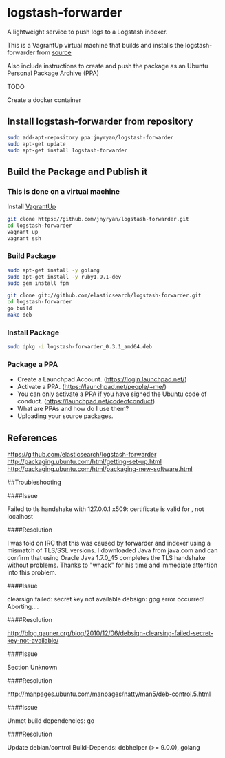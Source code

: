 # logstash-forwarder

A lightweight service to push logs to a Logstash indexer.

This is a VagrantUp virtual machine that builds and installs the logstash-forwarder from [source](https://github.com/elasticsearch/logstash-forwarder/releases)

Also include instructions to create and push the package as an Ubuntu Personal Package Archive (PPA)

TODO

  Create a docker container

## Install logstash-forwarder from repository

``` bash
sudo add-apt-repository ppa:jnyryan/logstash-forwarder
sudo apt-get update
sudo apt-get install logstash-forwarder
```

## Build the Package and Publish it

### This is done on a virtual machine

Install [VagrantUp](http://www.vagrantup.com/)

``` bash
git clone https://github.com/jnyryan/logstash-forwarder.git
cd logstash-forwarder
vagrant up
vagrant ssh
```

### Build Package

``` bash
sudo apt-get install -y golang
sudo apt-get install -y ruby1.9.1-dev
sudo gem install fpm

git clone git://github.com/elasticsearch/logstash-forwarder.git
cd logstash-forwarder
go build
make deb
```

### Install Package

``` bash
sudo dpkg -i logstash-forwarder_0.3.1_amd64.deb

```

### Package a PPA

  - Create a Launchpad Account. (https://login.launchpad.net/)
  - Activate a PPA. (https://launchpad.net/people/+me/)
  - You can only activate a PPA if you have signed the Ubuntu code of conduct. (https://launchpad.net/codeofconduct)
  - What are PPAs and how do I use them?
  - Uploading your source packages.

## References
https://github.com/elasticsearch/logstash-forwarder
http://packaging.ubuntu.com/html/getting-set-up.html
http://packaging.ubuntu.com/html/packaging-new-software.html

##Troubleshooting

####Issue

Failed to tls handshake with 127.0.0.1 x509: certificate is valid for , not localhost

####Resolution

I was told on IRC that this was caused by forwarder and indexer using a mismatch of TLS/SSL versions. I downloaded Java from java.com and can confirm that using Oracle Java 1.7.0_45 completes the TLS handshake without problems. Thanks to "whack" for his time and immediate attention into this problem.

####Issue

clearsign failed: secret key not available
debsign: gpg error occurred!  Aborting….

####Resolution

http://blog.gauner.org/blog/2010/12/06/debsign-clearsing-failed-secret-key-not-available/

####Issue

Section Unknown

####Resolution

http://manpages.ubuntu.com/manpages/natty/man5/deb-control.5.html

####Issue

Unmet build dependencies: go

####Resolution

Update debian/control
Build-Depends: debhelper (>= 9.0.0), golang

